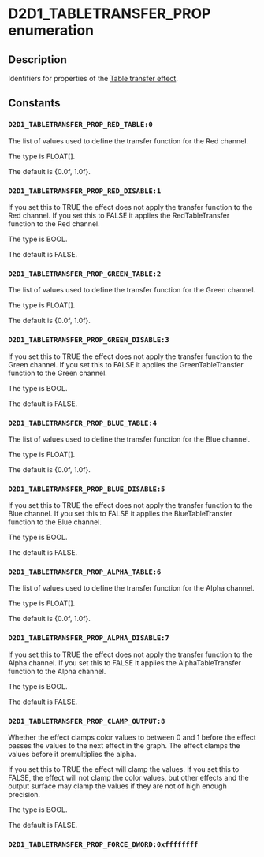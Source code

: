 # D2D1_TABLETRANSFER_PROP enumeration

## Description

Identifiers for properties of the [Table transfer effect](https://learn.microsoft.com/windows/desktop/Direct2D/table-transfer).

## Constants

### `D2D1_TABLETRANSFER_PROP_RED_TABLE:0`

The list of values used to define the transfer function for the Red channel.

The type is FLOAT[].

The default is {0.0f, 1.0f}.

### `D2D1_TABLETRANSFER_PROP_RED_DISABLE:1`

If you set this to TRUE the effect does not apply the transfer function to the Red channel.
If you set this to FALSE it applies the RedTableTransfer function to the Red channel.

The type is BOOL.

The default is FALSE.

### `D2D1_TABLETRANSFER_PROP_GREEN_TABLE:2`

The list of values used to define the transfer function for the Green channel.

The type is FLOAT[].

The default is {0.0f, 1.0f}.

### `D2D1_TABLETRANSFER_PROP_GREEN_DISABLE:3`

If you set this to TRUE the effect does not apply the transfer function to the Green channel.
If you set this to FALSE it applies the GreenTableTransfer function to the Green channel.

The type is BOOL.

The default is FALSE.

### `D2D1_TABLETRANSFER_PROP_BLUE_TABLE:4`

The list of values used to define the transfer function for the Blue channel.

The type is FLOAT[].

The default is {0.0f, 1.0f}.

### `D2D1_TABLETRANSFER_PROP_BLUE_DISABLE:5`

If you set this to TRUE the effect does not apply the transfer function to the Blue channel.
If you set this to FALSE it applies the BlueTableTransfer function to the Blue channel.

The type is BOOL.

The default is FALSE.

### `D2D1_TABLETRANSFER_PROP_ALPHA_TABLE:6`

The list of values used to define the transfer function for the Alpha channel.

The type is FLOAT[].

The default is {0.0f, 1.0f}.

### `D2D1_TABLETRANSFER_PROP_ALPHA_DISABLE:7`

If you set this to TRUE the effect does not apply the transfer function to the Alpha channel.
If you set this to FALSE it applies the AlphaTableTransfer function to the Alpha channel.

The type is BOOL.

The default is FALSE.

### `D2D1_TABLETRANSFER_PROP_CLAMP_OUTPUT:8`

Whether the effect clamps color values to between 0 and 1 before the effect passes the values to the next effect in the graph. The effect clamps the values before it premultiplies the alpha.

If you set this to TRUE the effect will clamp the values. If you set this to FALSE, the effect will not clamp the color values,
but other effects and the output surface may clamp the values if they are not of high enough precision.

The type is BOOL.

The default is FALSE.

### `D2D1_TABLETRANSFER_PROP_FORCE_DWORD:0xffffffff`